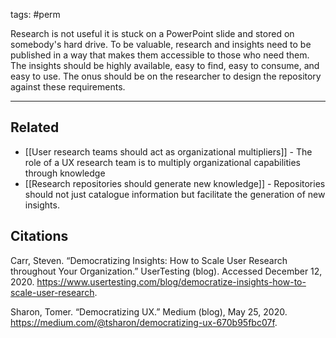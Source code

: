 tags: #perm 

Research is not useful it is stuck on a PowerPoint slide and stored on somebody's hard drive. To be valuable, research and insights need to be published in a way that makes them accessible to those who need them. The insights should be highly available, easy to find, easy to consume, and easy to use. The onus should be on the researcher to design the repository against these requirements. 

---
## Related
- [[User research teams should act as organizational multipliers]] - The role of a UX research team is to multiply organizational capabilities through knowledge
- [[Research repositories should generate new knowledge]] - Repositories should not just catalogue information but facilitate the generation of new insights.


## Citations
Carr, Steven. “Democratizing Insights: How to Scale User Research throughout Your Organization.” UserTesting (blog). Accessed December 12, 2020. https://www.usertesting.com/blog/democratize-insights-how-to-scale-user-research.

Sharon, Tomer. “Democratizing UX.” Medium (blog), May 25, 2020. https://medium.com/@tsharon/democratizing-ux-670b95fbc07f.
